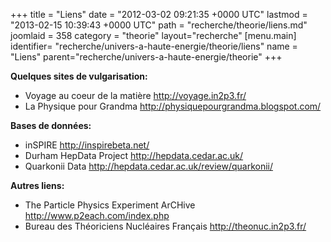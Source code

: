 +++
title = "Liens"
date = "2012-03-02 09:21:35 +0000 UTC"
lastmod = "2013-02-15 10:39:43 +0000 UTC"
path = "recherche/theorie/liens.md"
joomlaid = 358
category = "theorie"
layout="recherche"
[menu.main]
  identifier= "recherche/univers-a-haute-energie/theorie/liens"
  name = "Liens"
  parent="recherche/univers-a-haute-energie/theorie"
+++
<p><strong>Quelques sites de vulgarisation:</strong></p>
<ul>
<li>Voyage au coeur de la matière <a href="http://voyage.in2p3.fr/">http://voyage.in2p3.fr/</a></li>
<li>La Physique pour Grandma <a href="http://physiquepourgrandma.blogspot.com/">http://physiquepourgrandma.blogspot.com/</a><br data-mce-bogus="1"/></li>
</ul>
<p><strong>Bases de données:</strong></p>
<ul>
<li>inSPIRE <a href="http://inspirebeta.net/">http://inspirebeta.net/</a></li>
<li>Durham HepData Project <a href="http://hepdata.cedar.ac.uk/">http://hepdata.cedar.ac.uk/</a></li>
<li>Quarkonii Data <a href="http://hepdata.cedar.ac.uk/review/quarkonii/">http://hepdata.cedar.ac.uk/review/quarkonii/</a><br data-mce-bogus="1"/></li>
</ul>
<p><strong>Autres liens:</strong></p>
<ul>
<li>The Particle Physics Experiment ArCHive <a href="http://www.p2each.com/index.php"></a><a href="http://www.p2each.com/index.php">http://www.p2each.com/index.php</a></li>
<li>Bureau des Théoriciens Nucléaires Français <a href="http://theonuc.in2p3.fr/"></a><a href="http://theonuc.in2p3.fr/">http://theonuc.in2p3.fr/</a></li>
</ul>